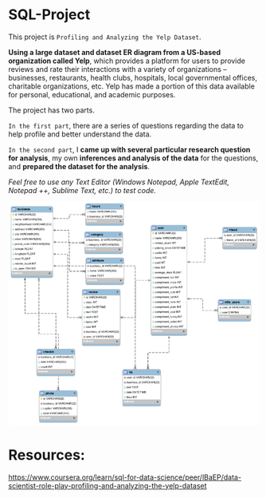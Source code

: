 # SQL-Project
This project is `Profiling and Analyzing the Yelp Dataset`.


**Using a large dataset and dataset ER diagram from a US-based organization called Yelp**, which provides a platform for users to provide reviews and rate their interactions with a variety of organizations – businesses, restaurants, health clubs, hospitals, local governmental offices, charitable organizations, etc. Yelp has made a portion of this data available for personal, educational, and academic purposes.


The project has two parts.


`In the first part`, there are a series of questions regarding the data to help profile and better understand the data.


`In the second part`, I **came up with several particular research question for analysis**, my own **inferences and analysis of the data** for the questions, and **prepared the dataset for the analysis**. 


_Feel free to use any Text Editor (Windows Notepad, Apple TextEdit, Notepad ++, Sublime Text, etc.) to test code._


![Yelp Dataset ER Diagram.png](Yelp%20Dataset%20ER%20Diagram.png)


# Resources:
https://www.coursera.org/learn/sql-for-data-science/peer/lBaEP/data-scientist-role-play-profiling-and-analyzing-the-yelp-dataset

